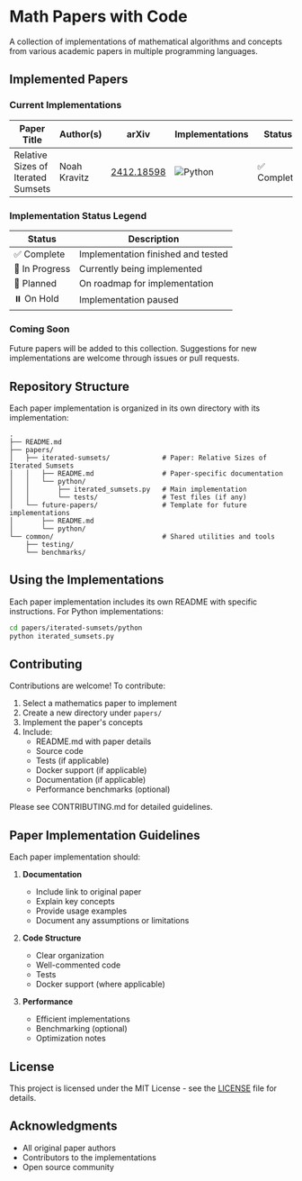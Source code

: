 # Math Papers with Code

A collection of implementations of mathematical algorithms and concepts from various academic papers in multiple programming languages.

## Implemented Papers

### Current Implementations

| Paper Title | Author(s) | arXiv | Implementations | Status | Directory |
|------------|-----------|--------|-----------------|---------|-----------|
| Relative Sizes of Iterated Sumsets | Noah Kravitz | [2412.18598](https://arxiv.org/pdf/2412.18598) | ![Python](https://img.shields.io/badge/Python-3776AB?style=flat&logo=python&logoColor=white) | ✅ Complete | `papers/iterated-sumsets/` |

### Implementation Status Legend

| Status | Description |
|--------|-------------|
| ✅ Complete | Implementation finished and tested |
| 🚧 In Progress | Currently being implemented |
| 📝 Planned | On roadmap for implementation |
| ⏸️ On Hold | Implementation paused |

### Coming Soon

Future papers will be added to this collection. Suggestions for new implementations are welcome through issues or pull requests.

## Repository Structure

Each paper implementation is organized in its own directory with its implementation:

```
.
├── README.md
├── papers/
│   ├── iterated-sumsets/             # Paper: Relative Sizes of Iterated Sumsets
│   │   ├── README.md                 # Paper-specific documentation
│   │   └── python/
│   │       ├── iterated_sumsets.py   # Main implementation
│   │       └── tests/                # Test files (if any)
│   └── future-papers/                # Template for future implementations
│       ├── README.md
│       └── python/
└── common/                           # Shared utilities and tools
    ├── testing/
    └── benchmarks/
```

## Using the Implementations

Each paper implementation includes its own README with specific instructions. For Python implementations:

```bash
cd papers/iterated-sumsets/python
python iterated_sumsets.py
```

## Contributing

Contributions are welcome! To contribute:

1. Select a mathematics paper to implement
2. Create a new directory under `papers/`
3. Implement the paper's concepts
4. Include:
   - README.md with paper details
   - Source code
   - Tests (if applicable)
   - Docker support (if applicable)
   - Documentation (if applicable)
   - Performance benchmarks (optional)

Please see CONTRIBUTING.md for detailed guidelines.

## Paper Implementation Guidelines

Each paper implementation should:

1. **Documentation**
   - Include link to original paper
   - Explain key concepts
   - Provide usage examples
   - Document any assumptions or limitations

2. **Code Structure**
   - Clear organization
   - Well-commented code
   - Tests
   - Docker support (where applicable)

3. **Performance**
   - Efficient implementations
   - Benchmarking (optional)
   - Optimization notes

## License

This project is licensed under the MIT License - see the [LICENSE](LICENSE) file for details.

## Acknowledgments

- All original paper authors
- Contributors to the implementations
- Open source community